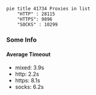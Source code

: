
```mermaid
pie title 41734 Proxies in list
    "HTTP" : 28115
    "HTTPS": 9896
    "SOCKS" : 10299
```

### Some Info
#### Average Timeout

- mixed: 3.9s
- http: 2.2s
- https: 8.1s
- socks: 6.2s